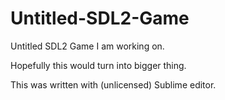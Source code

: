 # Untitled-SDL2-Game
Untitled SDL2 Game I am working on.

Hopefully this would turn into bigger thing.

This was written with (unlicensed) Sublime editor.
